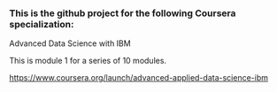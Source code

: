 ### This is the github project for the following Coursera specialization:

Advanced Data Science with IBM

This is module 1 for a series of 10 modules.

https://www.coursera.org/launch/advanced-applied-data-science-ibm
